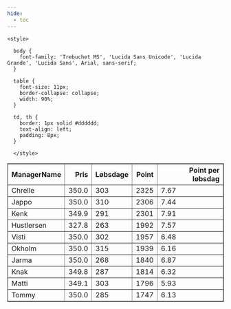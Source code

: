 ```yaml
---
hide:
  - toc
---
```


<!doctype html>
<html lang="en">
  <head>
    <meta charset="UTF-8" />
    <meta name="viewport" content="width=device-width, initial-scale=1.0" />
    <title> C Y K E L V E N N E R </title>

    <style>

      body {
        font-family: 'Trebuchet MS', 'Lucida Sans Unicode', 'Lucida Grande', 'Lucida Sans', Arial, sans-serif;
      }

      table {
        font-size: 11px;
        border-collapse: collapse;
        width: 90%;
      }
      
      td, th {
        border: 1px solid #dddddd;
        text-align: left;
        padding: 8px;
      }
      
      </style>
  </head>
  <body>
  <table border="1" class="dataframe" id="filterabletable">
  <thead>
    <tr style="text-align: right;">
      <th>ManagerName</th>
      <th>Pris</th>
      <th>Løbsdage</th>
      <th>Point</th>
      <th>Point per løbsdag</th>
    </tr>
  </thead>
  <tbody>
    <tr>
      <td>Chrelle</td>
      <td>350.0</td>
      <td>303</td>
      <td>2325</td>
      <td>7.67</td>
    </tr>
    <tr>
      <td>Jappo</td>
      <td>350.0</td>
      <td>310</td>
      <td>2306</td>
      <td>7.44</td>
    </tr>
    <tr>
      <td>Kenk</td>
      <td>349.9</td>
      <td>291</td>
      <td>2301</td>
      <td>7.91</td>
    </tr>
    <tr>
      <td>Hustlersen</td>
      <td>327.8</td>
      <td>263</td>
      <td>1992</td>
      <td>7.57</td>
    </tr>
    <tr>
      <td>Visti</td>
      <td>350.0</td>
      <td>302</td>
      <td>1957</td>
      <td>6.48</td>
    </tr>
    <tr>
      <td>Okholm</td>
      <td>350.0</td>
      <td>315</td>
      <td>1939</td>
      <td>6.16</td>
    </tr>
    <tr>
      <td>Jarma</td>
      <td>350.0</td>
      <td>268</td>
      <td>1840</td>
      <td>6.87</td>
    </tr>
    <tr>
      <td>Knak</td>
      <td>349.8</td>
      <td>287</td>
      <td>1814</td>
      <td>6.32</td>
    </tr>
    <tr>
      <td>Matti</td>
      <td>349.1</td>
      <td>303</td>
      <td>1796</td>
      <td>5.93</td>
    </tr>
    <tr>
      <td>Tommy</td>
      <td>350.0</td>
      <td>285</td>
      <td>1747</td>
      <td>6.13</td>
    </tr>
  </tbody>
</table>
<script src="../js/tablefilter/tablefilter.js"></script>

  <script data-config>
    var tfConfig = {
      base_path: '../js/tablefilter/',
      alternate_rows: true,
      btn_reset: {
          text: 'Nulstil'
      },
      auto_filter: {
        delay: 1100 //milliseconds
      },
 
      loader: true,
      no_results_message: true,  

      // columns data types
      col_types: [
          'string',
          { type: 'formatted-number', decimal: '.', thousands: ',' },
          'number',
          'number',
          { type: 'formatted-number', decimal: '.', thousands: ',' },
      ],

      // Sort extension: in this example the column data types are provided by the
      // 'col_types' property. The sort extension also has a 'types' property
      // defining the columns data type for column sorting. If the 'types'
      // property is not defined, the sorting extension will fallback to
      // the 'col_types' definitions.
      extensions: [{ name: 'sort' }]
  };

  var tf = new TableFilter('filterabletable', tfConfig);
  tf.init();
</script>
    
  </body>
</html>